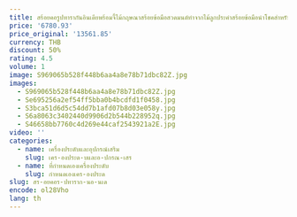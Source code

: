 ```yaml
---
title: สร้อยคอรูปทารากันอินเดียพร้อมจี้ไม้กฤษณาสร้อยข้อมือสวดมนต์ทำจากไม้ลูกประคำสร้อยข้อมือนำโชคสำหรับผู้ชายและผู้หญิง
price: '6780.93'
price_original: '13561.85'
currency: THB
discount: 50%
rating: 4.5
volume: 1
image: S969065b528f448b6aa4a8e78b71dbc82Z.jpg
images:
  - S969065b528f448b6aa4a8e78b71dbc82Z.jpg
  - Se695256a2ef54ff5bba0b4bcdfd1f0458.jpg
  - S3bca51d6d5c54dd7b1afd07b8d03e058y.jpg
  - S6a8063c3402440d9906d2b544b228952q.jpg
  - S46658bb7760c4d269e44caf2543921a2E.jpg
video: ''
categories:
  - name: เครื่องประดับและอุปกรณ์เสริม
    slug: เคร-องประด-บและอ-ปกรณ-เสร
  - name: ที่กำหนดเองเครื่องประดับ
    slug: กำหนดเองเคร-องประด
slug: สร-อยคอร-ปทาราก-นอ-นเด
encode: ol28Vho
lang: th
---
```

  